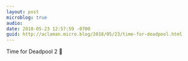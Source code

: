 ```yaml
---
layout: post
microblog: true
audio: 
date: 2018-05-23 12:57:59 -0700
guid: http://aclaman.micro.blog/2018/05/23/time-for-deadpool.html
---
```

Time for Deadpool 2 🎥 
